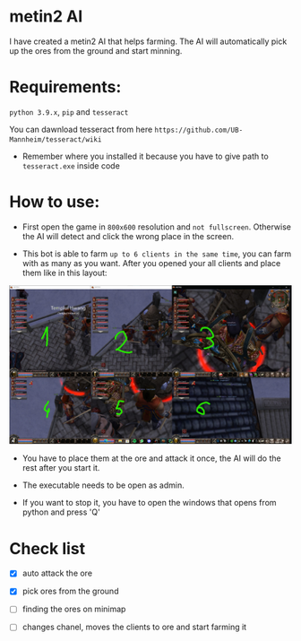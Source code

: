 # metin2 AI

I have created a metin2 AI that helps farming. The AI will automatically pick up the ores from the ground and start minning.

# Requirements:

`python 3.9.x`, `pip` and `tesseract`

You can dawnload tesseract from here `https://github.com/UB-Mannheim/tesseract/wiki`

- Remember where you installed it because you have to give path to `tesseract.exe` inside code

# How to use:

- First open the game in `800x600` resolution and `not fullscreen`. Otherwise the AI will detect and click the wrong place in the screen.

- This bot is able to farm `up to 6 clients in the same time`, you can farm with as many as you want. After you opened your all clients and place them like in this layout:

<img src="/farm-ore/images/Layout.jpg" width="800">

- You have to place them at the ore and attack it once, the AI will do the rest after you start it.

- The executable needs to be open as admin.

- If you want to stop it, you have to open the windows that opens from python and press 'Q'

# Check list

- [x] auto attack the ore
- [x] pick ores from the ground
- [ ] finding the ores on minimap
- [ ] changes chanel, moves the clients to ore and start farming it
 
